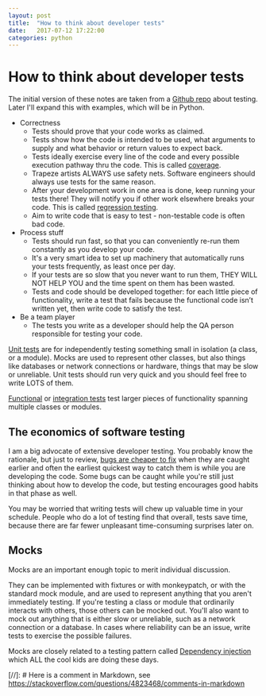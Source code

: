 ```yaml
---
layout: post
title:  "How to think about developer tests"
date:   2017-07-12 17:22:00
categories: python
---
```


How to think about developer tests
====

The initial version of these notes are taken from a [Github repo][githubrepo] about testing. Later I'll expand this with examples,
which will be in Python.

* Correctness
    * Tests should prove that your code works as claimed.
    * Tests show how the code is intended to be used, what arguments to supply and what behavior or return values to expect back.
    * Tests ideally exercise every line of the code and every possible execution pathway thru the code. This is called [coverage][coverage].
    * Trapeze artists ALWAYS use safety nets. Software engineers should always use tests for the same reason.
    * After your development work in one area is done, keep running your tests there! They will notify you if other work elsewhere breaks your code. This is called [regression testing][regressiontesting].
    * Aim to write code that is easy to test - non-testable code is often bad code.
* Process stuff
    * Tests should run fast, so that you can conveniently re-run them constantly as you develop your code.
    * It's a very smart idea to set up machinery that automatically runs your tests frequently, as least once per day.
    * If your tests are so slow that you never want to run them, THEY WILL NOT HELP YOU and the time spent on them has been wasted.
    * Tests and code should be developed together: for each little piece of functionality, write a test that fails because the functional code isn’t written yet, then write code to satisfy the test.
* Be a team player
    * The tests you write as a developer should help the QA person responsible for testing your code.

[Unit tests][unittesting] are for independently testing something small in isolation (a class, or a module). Mocks are used to represent other classes,
but also things like databases or network connections or hardware, things that may be slow or unreliable. Unit tests should run very quick and you should
feel free to write LOTS of them.

[Functional][functional] or [integration tests][integration] test larger pieces of functionality spanning multiple classes or modules.

The economics of software testing
----

I am a big advocate of extensive developer testing. You probably know the rationale, but just to review, [bugs are cheaper to fix][easierfix] when they
are caught earlier and often the earliest quickest way to catch them is while you are developing the code. Some bugs can be caught while you're still
just thinking about how to develop the code, but testing encourages good habits in that phase as well.

You may be worried that writing tests will chew up valuable time in your schedule. People who do a lot of testing find that overall, tests save time,
because there are far fewer unpleasant time-consuming surprises later on.

Mocks
----

Mocks are an important enough topic to merit individual discussion.

They can be implemented with fixtures or with monkeypatch, or with the standard mock module, and are used to represent anything that you aren't immediately
testing. If you're testing a class or module that ordinarily interacts with others, those others can be mocked out. You'll also want to mock out anything
that is either slow or unreliable, such as a network connection or a database. In cases where reliability can be an issue, write tests to exercise the
possible failures.

Mocks are closely related to a testing pattern called [Dependency injection](https://en.wikipedia.org/wiki/Dependency_injection) which ALL the cool kids
are doing these days.

[//]: # Here is a comment in Markdown, see https://stackoverflow.com/questions/4823468/comments-in-markdown

[coverage]: <https://en.wikipedia.org/wiki/Code_coverage>
[regressiontesting]: <https://en.wikipedia.org/wiki/Regression_testing>
[unittesting]: <https://en.wikipedia.org/wiki/Unit_testing>
[functional]: <https://en.wikipedia.org/wiki/Functional_testing>
[integration]: <https://en.wikipedia.org/wiki/Integration_testing>
[easierfix]: <http://www.agilemodeling.com/essays/costOfChange.htm>
[githubrepo]: <https://github.com/wware/pytest-yucks>
